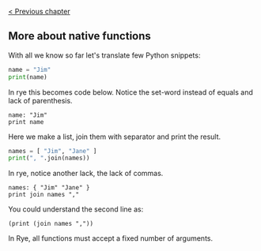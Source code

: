 [&lt; Previous chapter](./INTRO_1.md)

## More about native functions

With all we know so far let's translate few Python snippets:

```python
name = "Jim"
print(name)
```
In rye this becomes code below. Notice the set-word instead of equals and lack of parenthesis.

```factor
name: "Jim"
print name
```
Here we make a list, join them with separator and print the result.

```python
names = [ "Jim", "Jane" ]
print(", ".join(names))
```
In rye, notice another lack, the lack of commas.

```factor
names: { "Jim" "Jane" }
print join names ","
```
You could understand the second line as:

```factor
(print (join names ","))
```
In Rye, all functions must accept a fixed number of arguments.
